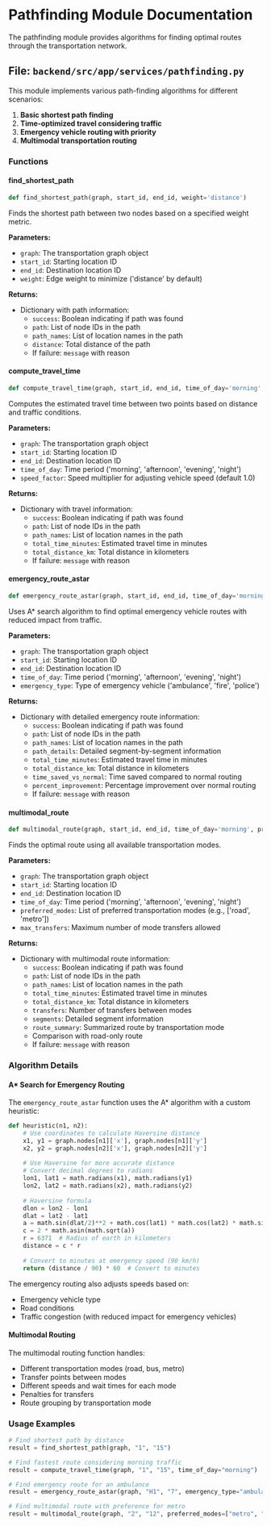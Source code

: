 # Pathfinding Module Documentation

The pathfinding module provides algorithms for finding optimal routes through the transportation network.

## File: `backend/src/app/services/pathfinding.py`

This module implements various path-finding algorithms for different scenarios:

1. **Basic shortest path finding**
2. **Time-optimized travel considering traffic**
3. **Emergency vehicle routing with priority**
4. **Multimodal transportation routing**

### Functions

#### find_shortest_path

```python
def find_shortest_path(graph, start_id, end_id, weight='distance')
```

Finds the shortest path between two nodes based on a specified weight metric.

**Parameters:**
- `graph`: The transportation graph object
- `start_id`: Starting location ID
- `end_id`: Destination location ID
- `weight`: Edge weight to minimize ('distance' by default)

**Returns:**
- Dictionary with path information:
  - `success`: Boolean indicating if path was found
  - `path`: List of node IDs in the path
  - `path_names`: List of location names in the path
  - `distance`: Total distance of the path
  - If failure: `message` with reason

#### compute_travel_time

```python
def compute_travel_time(graph, start_id, end_id, time_of_day='morning', speed_factor=1.0)
```

Computes the estimated travel time between two points based on distance and traffic conditions.

**Parameters:**
- `graph`: The transportation graph object
- `start_id`: Starting location ID
- `end_id`: Destination location ID
- `time_of_day`: Time period ('morning', 'afternoon', 'evening', 'night')
- `speed_factor`: Speed multiplier for adjusting vehicle speed (default 1.0)

**Returns:**
- Dictionary with travel information:
  - `success`: Boolean indicating if path was found
  - `path`: List of node IDs in the path
  - `path_names`: List of location names in the path
  - `total_time_minutes`: Estimated travel time in minutes
  - `total_distance_km`: Total distance in kilometers
  - If failure: `message` with reason

#### emergency_route_astar

```python
def emergency_route_astar(graph, start_id, end_id, time_of_day='morning', emergency_type='ambulance')
```

Uses A* search algorithm to find optimal emergency vehicle routes with reduced impact from traffic.

**Parameters:**
- `graph`: The transportation graph object
- `start_id`: Starting location ID
- `end_id`: Destination location ID
- `time_of_day`: Time period ('morning', 'afternoon', 'evening', 'night')
- `emergency_type`: Type of emergency vehicle ('ambulance', 'fire', 'police')

**Returns:**
- Dictionary with detailed emergency route information:
  - `success`: Boolean indicating if path was found
  - `path`: List of node IDs in the path
  - `path_names`: List of location names in the path
  - `path_details`: Detailed segment-by-segment information
  - `total_time_minutes`: Estimated travel time in minutes
  - `total_distance_km`: Total distance in kilometers
  - `time_saved_vs_normal`: Time saved compared to normal routing
  - `percent_improvement`: Percentage improvement over normal routing
  - If failure: `message` with reason

#### multimodal_route

```python
def multimodal_route(graph, start_id, end_id, time_of_day='morning', preferred_modes=None, max_transfers=None)
```

Finds the optimal route using all available transportation modes.

**Parameters:**
- `graph`: The transportation graph object
- `start_id`: Starting location ID
- `end_id`: Destination location ID
- `time_of_day`: Time period ('morning', 'afternoon', 'evening', 'night')
- `preferred_modes`: List of preferred transportation modes (e.g., ['road', 'metro'])
- `max_transfers`: Maximum number of mode transfers allowed

**Returns:**
- Dictionary with multimodal route information:
  - `success`: Boolean indicating if path was found
  - `path`: List of node IDs in the path
  - `path_names`: List of location names in the path
  - `total_time_minutes`: Estimated travel time in minutes
  - `total_distance_km`: Total distance in kilometers
  - `transfers`: Number of transfers between modes
  - `segments`: Detailed segment information
  - `route_summary`: Summarized route by transportation mode
  - Comparison with road-only route
  - If failure: `message` with reason

### Algorithm Details

#### A* Search for Emergency Routing

The `emergency_route_astar` function uses the A* algorithm with a custom heuristic:

```python
def heuristic(n1, n2):
    # Use coordinates to calculate Haversine distance
    x1, y1 = graph.nodes[n1]['x'], graph.nodes[n1]['y']
    x2, y2 = graph.nodes[n2]['x'], graph.nodes[n2]['y']
    
    # Use Haversine for more accurate distance
    # Convert decimal degrees to radians
    lon1, lat1 = math.radians(x1), math.radians(y1)
    lon2, lat2 = math.radians(x2), math.radians(y2)
    
    # Haversine formula
    dlon = lon2 - lon1
    dlat = lat2 - lat1
    a = math.sin(dlat/2)**2 + math.cos(lat1) * math.cos(lat2) * math.sin(dlon/2)**2
    c = 2 * math.asin(math.sqrt(a))
    r = 6371  # Radius of earth in kilometers
    distance = c * r
    
    # Convert to minutes at emergency speed (90 km/h)
    return (distance / 90) * 60  # Convert to minutes
```

The emergency routing also adjusts speeds based on:
- Emergency vehicle type
- Road conditions
- Traffic congestion (with reduced impact for emergency vehicles)

#### Multimodal Routing

The multimodal routing function handles:
- Different transportation modes (road, bus, metro)
- Transfer points between modes
- Different speeds and wait times for each mode
- Penalties for transfers
- Route grouping by transportation mode

### Usage Examples

```python
# Find shortest path by distance
result = find_shortest_path(graph, "1", "15")

# Find fastest route considering morning traffic
result = compute_travel_time(graph, "1", "15", time_of_day="morning")

# Find emergency route for an ambulance
result = emergency_route_astar(graph, "H1", "7", emergency_type="ambulance")

# Find multimodal route with preference for metro
result = multimodal_route(graph, "2", "12", preferred_modes=["metro", "road"])
```
